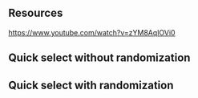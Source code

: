 
## Resources

https://www.youtube.com/watch?v=zYM8AqIOVi0

## Quick select without randomization

## Quick select with randomization


